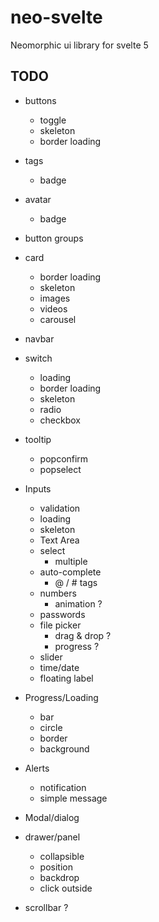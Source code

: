# neo-svelte
Neomorphic ui library for svelte 5

## TODO
- buttons
    - toggle
    - skeleton
    - border loading
- tags
    - badge
- avatar
    - badge
- button groups
- card
    - border loading
    - skeleton
    - images
    - videos
    - carousel
- navbar
- switch
    - loading
    - border loading
    - skeleton
    - radio
    - checkbox
- tooltip
    - popconfirm
    - popselect
- Inputs
    - validation
    - loading
    - skeleton
    - Text Area
    - select
        - multiple
    - auto-complete
        - @ / # tags
    - numbers
        - animation ?
    - passwords
    - file picker
        - drag & drop ?
        - progress ?
    - slider
    - time/date
    - floating label


- Progress/Loading
    - bar
    - circle
    - border
    - background
- Alerts
    - notification
    - simple message
- Modal/dialog
- drawer/panel
    - collapsible
    - position
    - backdrop
    - click outside
- scrollbar ?